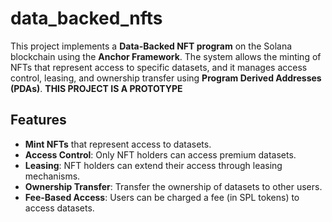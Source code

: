 # data_backed_nfts

This project implements a **Data-Backed NFT program** on the Solana blockchain using the **Anchor Framework**. The system allows the minting of NFTs that represent access to specific datasets, and it manages access control, leasing, and ownership transfer using **Program Derived Addresses (PDAs)**.
**THIS PROJECT IS A PROTOTYPE**

## Features
- **Mint NFTs** that represent access to datasets.
- **Access Control**: Only NFT holders can access premium datasets.
- **Leasing**: NFT holders can extend their access through leasing mechanisms.
- **Ownership Transfer**: Transfer the ownership of datasets to other users.
- **Fee-Based Access**: Users can be charged a fee (in SPL tokens) to access datasets.
